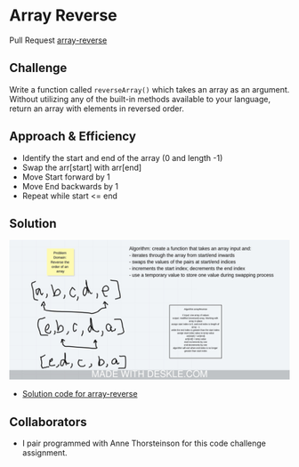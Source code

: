 # Array Reverse

Pull Request [array-reverse](https://github.com/dcalhoun286/data-structures-and-algorithms/pull/26)
<!-- Short summary or background information -->

## Challenge

Write a function called `reverseArray()` which takes an array as an argument. Without utilizing any of the built-in methods available to your language, return an array with elements in reversed order.

## Approach & Efficiency
<!-- What approach did you take? Why? What is the Big O space/time for this approach? -->
- Identify the start and end of the array (0 and length -1)
- Swap the arr[start] with arr[end]
- Move Start forward by 1
- Move End backwards by 1
- Repeat while start <= end

## Solution
<!-- Embedded whiteboard image -->
![array-reverse whiteboard](assets/array-reverse.jpeg)
- [Solution code for array-reverse](array-reverse.js)

## Collaborators

- I pair programmed with Anne Thorsteinson for this code challenge assignment.
